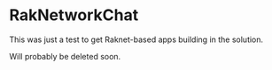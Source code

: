 # RakNetworkChat

This was just a test to get Raknet-based apps building in the solution.

Will probably be deleted soon.


